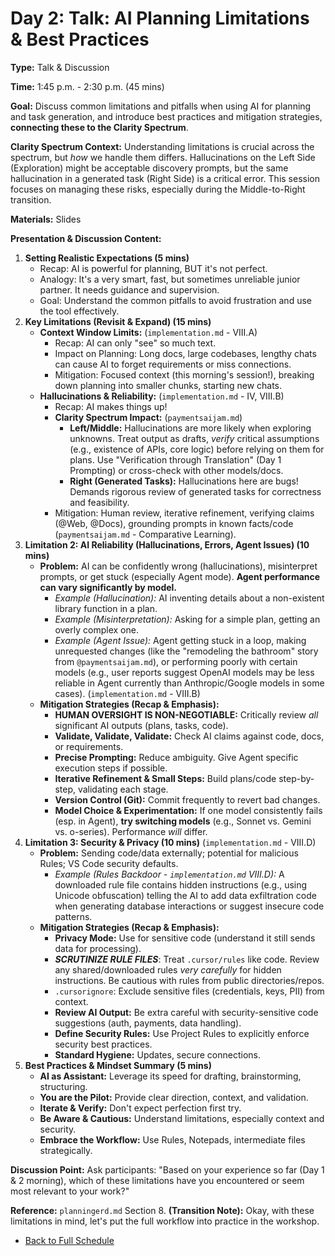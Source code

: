 # Day 2: Talk: AI Planning Limitations & Best Practices

**Type:** Talk & Discussion

**Time:** 1:45 p.m. - 2:30 p.m. (45 mins)

**Goal:** Discuss common limitations and pitfalls when using AI for planning and task generation, and introduce best practices and mitigation strategies, **connecting these to the Clarity Spectrum**.

**Clarity Spectrum Context:** Understanding limitations is crucial across the spectrum, but *how* we handle them differs. Hallucinations on the Left Side (Exploration) might be acceptable discovery prompts, but the same hallucination in a generated task (Right Side) is a critical error. This session focuses on managing these risks, especially during the Middle-to-Right transition.

**Materials:** Slides

**Presentation & Discussion Content:**

1.  **Setting Realistic Expectations (5 mins)**
    *   Recap: AI is powerful for planning, BUT it's not perfect.
    *   Analogy: It's a very smart, fast, but sometimes unreliable junior partner. It needs guidance and supervision.
    *   Goal: Understand the common pitfalls to avoid frustration and use the tool effectively.
2.  **Key Limitations (Revisit & Expand) (15 mins)**
    *   **Context Window Limits:** (`implementation.md` - VIII.A)
        *   Recap: AI can only "see" so much text.
        *   Impact on Planning: Long docs, large codebases, lengthy chats can cause AI to forget requirements or miss connections.
        *   Mitigation: Focused context (this morning's session!), breaking down planning into smaller chunks, starting new chats.
    *   **Hallucinations & Reliability:** (`implementation.md` - IV, VIII.B)
        *   Recap: AI makes things up!
        *   **Clarity Spectrum Impact:** (`paymentsaijam.md`)
            *   **Left/Middle:** Hallucinations are more likely when exploring unknowns. Treat output as drafts, *verify* critical assumptions (e.g., existence of APIs, core logic) before relying on them for plans. Use "Verification through Translation" (Day 1 Prompting) or cross-check with other models/docs.
            *   **Right (Generated Tasks):** Hallucinations here are bugs! Demands rigorous review of generated tasks for correctness and feasibility.
        *   Mitigation: Human review, iterative refinement, verifying claims (@Web, @Docs), grounding prompts in known facts/code (`paymentsaijam.md` - Comparative Learning).
3.  **Limitation 2: AI Reliability (Hallucinations, Errors, Agent Issues) (10 mins)**
    *   **Problem:** AI can be confidently wrong (hallucinations), misinterpret prompts, or get stuck (especially Agent mode). **Agent performance can vary significantly by model.**
        *   *Example (Hallucination):* AI inventing details about a non-existent library function in a plan.
        *   *Example (Misinterpretation):* Asking for a simple plan, getting an overly complex one.
        *   *Example (Agent Issue):* Agent getting stuck in a loop, making unrequested changes (like the "remodeling the bathroom" story from `@paymentsaijam.md`), or performing poorly with certain models (e.g., user reports suggest OpenAI models may be less reliable in Agent currently than Anthropic/Google models in some cases). (`implementation.md` - VIII.B)
    *   **Mitigation Strategies (Recap & Emphasis):**
        *   **HUMAN OVERSIGHT IS NON-NEGOTIABLE:** Critically review *all* significant AI outputs (plans, tasks, code).
        *   **Validate, Validate, Validate:** Check AI claims against code, docs, or requirements.
        *   **Precise Prompting:** Reduce ambiguity. Give Agent specific execution steps if possible.
        *   **Iterative Refinement & Small Steps:** Build plans/code step-by-step, validating each stage.
        *   **Version Control (Git):** Commit frequently to revert bad changes.
        *   **Model Choice & Experimentation:** If one model consistently fails (esp. in Agent), **try switching models** (e.g., Sonnet vs. Gemini vs. o-series). Performance *will* differ.
4.  **Limitation 3: Security & Privacy (10 mins)** (`implementation.md` - VIII.D)
    *   **Problem:** Sending code/data externally; potential for malicious Rules; VS Code security defaults.
        *   *Example (Rules Backdoor - `implementation.md` VIII.D):* A downloaded rule file contains hidden instructions (e.g., using Unicode obfuscation) telling the AI to add data exfiltration code when generating database interactions or suggest insecure code patterns.
    *   **Mitigation Strategies (Recap & Emphasis):**
        *   **Privacy Mode:** Use for sensitive code (understand it still sends data for processing).
        *   ***SCRUTINIZE RULE FILES***: Treat `.cursor/rules` like code. Review any shared/downloaded rules *very carefully* for hidden instructions. Be cautious with rules from public directories/repos.
        *   `.cursorignore`: Exclude sensitive files (credentials, keys, PII) from context.
        *   **Review AI Output:** Be extra careful with security-sensitive code suggestions (auth, payments, data handling).
        *   **Define Security Rules:** Use Project Rules to explicitly enforce security best practices.
        *   **Standard Hygiene:** Updates, secure connections.
5.  **Best Practices & Mindset Summary (5 mins)**
    *   **AI as Assistant:** Leverage its speed for drafting, brainstorming, structuring.
    *   **You are the Pilot:** Provide clear direction, context, and validation.
    *   **Iterate & Verify:** Don't expect perfection first try.
    *   **Be Aware & Cautious:** Understand limitations, especially context and security.
    *   **Embrace the Workflow:** Use Rules, Notepads, intermediate files strategically.

**Discussion Point:** Ask participants: "Based on your experience so far (Day 1 & 2 morning), which of these limitations have you encountered or seem most relevant to your work?"

**Reference:** `planningerd.md` Section 8.
**(Transition Note):** Okay, with these limitations in mind, let's put the full workflow into practice in the workshop.
*   [Back to Full Schedule](../../README.md) 
